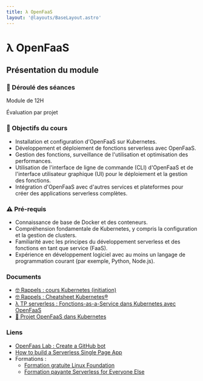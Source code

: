 ```yaml
---
title: λ OpenFaaS
layout: '@layouts/BaseLayout.astro'
---
```


# λ  OpenFaaS

## Présentation du module

### 📅 Déroulé des séances

Module de 12H

Évaluation par projet

### 🎯 Objectifs du cours

- Installation et configuration d'OpenFaaS sur Kubernetes.
- Développement et déploiement de fonctions serverless avec OpenFaaS.
- Gestion des fonctions, surveillance de l'utilisation et optimisation des performances.
- Utilisation de l'interface de ligne de commande (CLI) d'OpenFaaS et de l'interface utilisateur graphique (UI) pour le déploiement et la gestion des fonctions.
- Intégration d'OpenFaaS avec d'autres services et plateformes pour créer des applications serverless complètes.

### ⚠️ Pré-requis

- Connaissance de base de Docker et des conteneurs.
- Compréhension fondamentale de Kubernetes, y compris la configuration et la gestion de clusters.
- Familiarité avec les principes du développement serverless et des fonctions en tant que service (FaaS).
- Expérience en développement logiciel avec au moins un langage de programmation courant (par exemple, Python, Node.js).

### Documents

- [🤓 Rappels : cours Kubernetes (initiation)](/cours/docker/kubernetes-cours-mini)
- [🤓 Rappels : Cheatsheet Kubernetes®](/cours/docker/kubernetes-cheatsheet)
- [λ TP serverless : Fonctions-as-a-Service dans Kubernetes avec OpenFaaS](/cours/docker/openfaas-tp)
- [📌 Projet OpenFaaS dans Kubernetes](openfaas/projet)

### Liens

- [OpenFaas Lab : Create a GitHub bot](https://github.com/openfaas/workshop/blob/master/lab5.md)
- [How to build a Serverless Single Page App](https://www.openfaas.com/blog/serverless-single-page-app/)
- Formations :
  - [Formation gratuite Linux Foundation](https://www.openfaas.com/blog/introduction-to-serverless-linuxfoundation/)
  - [Formation payante Serverless for Everyone Else](https://openfaas.gumroad.com/l/serverless-for-everyone-else)

